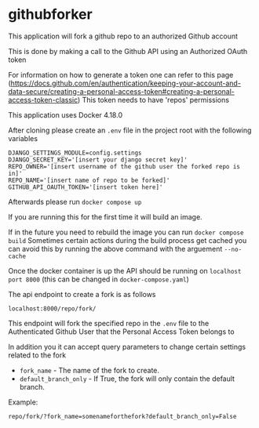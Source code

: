 # githubforker

This application will fork a github repo to an authorized Github account

This is done by making a call to the Github API using an Authorized OAuth token

For information on how to generate a token one can refer to this page (https://docs.github.com/en/authentication/keeping-your-account-and-data-secure/creating-a-personal-access-token#creating-a-personal-access-token-classic) This token needs to have 'repos' permissions

This application uses Docker 4.18.0

After cloning please create an `.env` file in the project root with the following variables

```
DJANGO_SETTINGS_MODULE=config.settings
DJANGO_SECRET_KEY='[insert your django secret key]'
REPO_OWNER='[insert username of the github user the forked repo is in]'
REPO_NAME='[insert name of repo to be forked]'
GITHUB_API_OAUTH_TOKEN='[insert token here]'

```

Afterwards please run `docker compose up`

If you are running this for the first time it will build an image.

If in the future you need to rebuild the image you can run `docker compose build`
Sometimes certain actions during the build process get cached you can avoid this by running the above command with the arguement `--no-cache`

Once the docker container is up the API should be running on `localhost port 8000` (this can be changed in `docker-compose.yaml`)

The api endpoint to create a fork is as follows

```
localhost:8000/repo/fork/
```

This endpoint will fork the specified repo in the `.env` file to the Authenticated Github User that the Personal Access Token belongs to

In addition you it can accept query parameters to change certain settings related to the fork

- `fork_name` - The name of the fork to create.
- `default_branch_only` -  If True, the fork will only contain the default branch.

Example:
```
repo/fork/?fork_name=somenameforthefork?default_branch_only=False
```